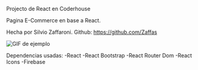 Projecto de React en Coderhouse

Pagina E-Commerce en base a React.

Hecha por Silvio Zaffaroni.
Github: https://github.com/Zaffas

![GIF de ejemplo](https://i.im.ge/2022/08/02/Fy5iXG.ejemploCompra.gif)

Dependencias usadas:
-React
-React Bootstrap
-React Router Dom
-React Icons
-Firebase
